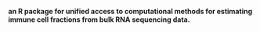 

**an R package for unified access to computational methods for estimating immune cell fractions from bulk RNA sequencing data.**




